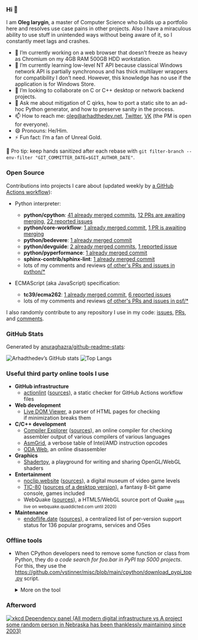 ### Hi 👋

I am **Oleg Iarygin**, a master of Computer Science who builds up a portfolio
here and resolves use case pains in other projects. Also I have a miraculous
ability to use stuff in unintended ways without being aware of it, so I
constantly meet lags and crashes.

- 🔭 I’m currently working on a web browser that doesn’t freeze as heavy as
Chromium on my 4GB RAM 500GB HDD *work*station.
- 🌱 I’m currently learning low-level NT API because classical Windows network
API is partially synchronous and has thick multilayer wrappers for
compatibility I don’t need. However, this knowledge has no use if the
application is for Windows Store.
- 👯 I’m looking to collaborate on C or C++ desktop or network backend projects.
- 💬 Ask me about mitigation of C qirks, how to port a static site to an ad-hoc
Python generator, and how to preserve sanity in the process.
- 📫 How to reach me:
  oleg@arhadthedev.net,
  [Twitter](https://twitter.com/arhadthedev),
  [VK](https://vk.com/arhadthedev) (the PM is open for everyone).
- 😄 Pronouns: He/Him.
- ⚡ Fun fact: I’m a fan of Unreal Gold.

🧼 Pro tip: keep hands sanitized after each rebase with
`git filter-branch --env-filter "GIT_COMMITTER_DATE=$GIT_AUTHOR_DATE"`.


### Open Source

Contributions into projects I care about (updated weekly by [a GitHub Actions workflow](https://github.com/arhadthedev/arhadthedev/blob/main/.github/workflows/update.yml)):

- Python interpreter:
  - **python/cpython**: [41 already merged commits](https://github.com/python/cpython/commits?author=arhadthedev), [12 PRs are awaiting merging](https://github.com/python/cpython/pulls/arhadthedev), [22 reported issues](https://github.com/python/cpython/issues?q=is%3Aissue+author%3Aarhadthedev)
  - **python/core-workflow**: [1 already merged commit](https://github.com/python/core-workflow/commits?author=arhadthedev), [1 PR is awaiting merging](https://github.com/python/core-workflow/pulls/arhadthedev)
  - **python/bedevere**: [1 already merged commit](https://github.com/python/bedevere/commits?author=arhadthedev)
  - **python/devguide**: [2 already merged commits](https://github.com/python/devguide/commits?author=arhadthedev), [1 reported issue](https://github.com/python/devguide/issues?q=is%3Aissue+author%3Aarhadthedev)
  - **python/pyperformance**: [1 already merged commit](https://github.com/python/pyperformance/commits?author=arhadthedev)
  - **sphinx-contrib/sphinx-lint**: [1 already merged commit](https://github.com/sphinx-contrib/sphinx-lint/commits?author=arhadthedev)
  - lots of my comments and reviews [of other's PRs and issues in python/\*](https://github.com/search?q=commenter%3Aarhadthedev+-author%3Aarhadthedev+org%3Apython)

- ECMAScript (aka JavaScript) specification:
  - **tc39/ecma262**: [1 already merged commit](https://github.com/tc39/ecma262/commits?author=arhadthedev), [6 reported issues](https://github.com/tc39/ecma262/issues?q=is%3Aissue+author%3Aarhadthedev)
  - lots of my comments and reviews [of other's PRs and issues in psf/\*](https://github.com/search?q=commenter%3Aarhadthedev+-author%3Aarhadthedev+org%3Atc39)

I also randomly contribute to any repository I use in my code: [issues](https://github.com/search?p=1&q=author%3Aarhadthedev+-org%3Apython+-org%3Atc39+-org%3Aarhadthedev+is%3Aissue), [PRs](https://github.com/search?q=author%3Aarhadthedev+-org%3Apython+-org%3Atc39+-org%3Aarhadthedev+is%3Apr), and [comments](https://github.com/search?q=commenter%3Aarhadthedev+-author%3Aarhadthedev+-org%3Apython+-org%3Atc39+-org%3Aarhadthedev).


### GitHub Stats

Generated by [anuraghazra/github-readme-stats](https://github.com/anuraghazra/github-readme-stats):

![Arhadthedev’s GitHub stats](https://github-readme-stats.vercel.app/api?username=arhadthedev&show_icons=true)
![Top Langs](https://github-readme-stats.vercel.app/api/top-langs/?username=arhadthedev&layout=compact&exclude_repo=unrealwiki-offline-20080405,uttexture-20140808,beyondunreal-wiki-20161217)


### Useful third party online tools I use

- **GitHub infrastructure**
  - [actionlint](https://rhysd.github.io/actionlint/) ([sources](https://github.com/rhysd/actionlint)), a static checker for GitHub Actions workflow files
- **Web development**
  - [Live DOM Viewer](https://software.hixie.ch/utilities/js/live-dom-viewer/), a parser of HTML pages for checking if minimization breaks them
- **C/C++ development**
  - [Compiler Explorer](https://gcc.godbolt.org/) ([sources](https://github.com/compiler-explorer/compiler-explorer)), an online compiler for checking assembler output of various compilers of various languages
  - [AsmGrid](https://asmjit.com/asmgrid/), a verbose table of Intel/AMD instruction opcodes
  - [ODA Web](https://onlinedisassembler.com/odaweb/), an online disassembler
- **Graphics**
  - [Shadertoy](https://www.shadertoy.com/), a playground for writing and sharing OpenGL/WebGL shaders
- **Entertainment**
  - [noclip.website](https://noclip.website) ([sources](https://github.com/magcius/noclip.website)), a digital museum of video game levels
  - [TIC-80](https://tic80.com/play) ([sources of a desktop version](https://github.com/nesbox/TIC-80)), a fantasy 8-bit game console, games included
  - WebQuake ([sources](https://github.com/Triang3l/WebQuake)), a HTML5/WebGL source port of Quake <sub>(was live on webquake.quaddicted.com until 2020)</sub>
- **Maintenance**
  - [endoflife.date](https://endoflife.date/) ([sources](https://github.com/endoflife-date/endoflife.date)), a centralized list of per-version support status for 136 popular programs, services and OSes

### Offline tools

- When CPython developers need to remove some function or class from Python, they do *a code search for foo.bar in PyPI top 5000 projects*. For this, they use the <https://github.com/vstinner/misc/blob/main/cpython/download_pypi_top.py> script.

   <details><summary>More on the tool</summary>

   ```text
   $ python download_pypi_top.py --help

   usage: download_pypi_top.py [-h] DIRECTORY [COUNT]

   Download the source code of PyPI top projects.

   positional arguments:
     DIRECTORY   Destination directory
     COUNT       Only download the top COUNT projects

   options:
     -h, --help  show this help message and exit
   ```

   Found at <https://www.mail-archive.com/python-dev@python.org/msg114613.html>.

   </details>
   
### Afterword

[![xkcd Dependency panel (All modern digital infrastructure vs A project some random person in Nebraska has been thanklessly maintaining since 2003)](https://imgs.xkcd.com/comics/dependency.png)](https://xkcd.com/2347/)
